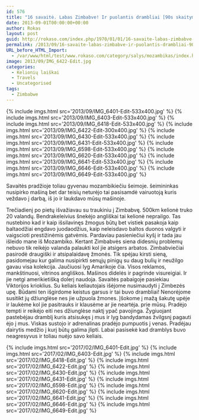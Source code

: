 ```yaml
---
id: 576
title: "16 savaitė. Labas Zimbabve! Ir puolantis drambliai [90s skaitymo]"
date: 2013-09-01T00:00:00+00:00
author: Rokas
layout: post
guid: http://rokaso.com/index.php/1970/01/01/16-savaite-labas-zimbabve-ir-puolantis-drambliai-90s-skaitymo/
permalink: /2013/09/16-savaite-labas-zimbabve-ir-puolantis-drambliai-90s-skaitymo/
URL_before_HTML_Import:
  - /var/www/html/test/www.rokaso.com/category/salys/mozambikas/index.html
image: 2013/09/IMG_6422-Edit.jpg
categories:
  - Kelionių laiškai
  - Travels
  - Uncategorised
tags:
  - Zimbabwe
---
```


{% include imgs.html src='2013/09/IMG_6401-Edit-533x400.jpg' %}
{% include imgs.html src='2013/09/IMG_6403-Edit-533x400.jpg' %}
{% include imgs.html src='2013/09/IMG_6418-Edit-533x400.jpg' %}
{% include imgs.html src='2013/09/IMG_6422-Edit-300x400.jpg' %}
{% include imgs.html src='2013/09/IMG_6430-Edit-533x400.jpg' %}
{% include imgs.html src='2013/09/IMG_6431-Edit-533x400.jpg' %}
{% include imgs.html src='2013/09/IMG_6598-Edit-533x400.jpg' %}
{% include imgs.html src='2013/09/IMG_6620-Edit-533x400.jpg' %}
{% include imgs.html src='2013/09/IMG_6641-Edit-533x400.jpg' %}
{% include imgs.html src='2013/09/IMG_6646-Edit-533x400.jpg' %}
{% include imgs.html src='2013/09/IMG_6649-Edit-533x400.jpg' %}

Savaitės pradžioje toliau gyvenau mozambikiečiu šeimoje. šeimininkas nusipirko mašiną bet dar teisių neturėjo tai pasisamdė vairuotoją kuris veždavo į darbą, iš jo ir laukdavo mūsų mašinoje.

Trečiadienį po pietų išvažiavau su traukiniu į Zimbabvę. 500km kelionė truko 20 valandų. Bendrakeleivius šnekėjo angliškai tai kelionė neprailgo. Tas nustebino kad ir kaip išsilavinęs žmogus būtų bet vistiek pasakoja kaip baltaodžiai engdavo juodaodžius, kaip neleisdavo baltos duonos valgyti ir vaigscioti prestižinėmis gatvėmis.
Pardaviau pasieniečiui kyšį ir tada jau išleido mane iš Mozambiko. Kertant Zimbabvės siena didesnių problemų nebuvo tik reikėjo valanda palaukti kol jie atsigers arbatos.
Zimbabviečiai pasirodė draugiški ir atsipalaidavę žmonės. Tik spėjau kirsti sieną, pasidomejau kur galima nusipirkti senųjų pinigų su daug bulių ir neužilgo gavau visa kolekcija.
Jaučiuosi lyg Amarikoje čia. Visos reklamos, mankštinuosi, vitrinos angliškos. Mašinos didelės ir pagrinde visureigiai. Ir jie netgi amerikietišką dolerį naudoja.
Savaitės pabaigoje pasiekiau Viktorijos krioklius. Su keliais keliautojais išėjome nusimaudyti į Zimbezės upę. Būdami ten išgirdome keistus garsus ir tai buvo drambliai! Nenorėjome susitikt jų džiunglėse nes jie užpuola žmones. Įšokome į mažą šakutę upėje ir laukėme kol jie pasitrauks ir klausėme ar jie neartėja. prie mūsų.
Pradėjo tempti ir reikėjo eiti nes džiunglėse naktį ypač pavojinga. Žygiuojant pastebėjau dramblį kuris atsisukęs į mus ir lyg bandydamas žvilgsnį pagauti ėjo į mus. Viskas sustojo ir adrenalinas pradėjo pumpuotis į venas. Pradėjau dairytis medžio į kurį būtų galima įlipti. Labai pasisekė kad dramblys buvo neagresyvus ir toliau nuėjo savo keliais.

{% include imgs.html src='2017/02/IMG_6401-Edit.jpg' %}
{% include imgs.html src='2017/02/IMG_6403-Edit.jpg' %}
{% include imgs.html src='2017/02/IMG_6418-Edit.jpg' %}
{% include imgs.html src='2017/02/IMG_6422-Edit.jpg' %}
{% include imgs.html src='2017/02/IMG_6430-Edit.jpg' %}
{% include imgs.html src='2017/02/IMG_6431-Edit.jpg' %}
{% include imgs.html src='2017/02/IMG_6598-Edit.jpg' %}
{% include imgs.html src='2017/02/IMG_6620-Edit.jpg' %}
{% include imgs.html src='2017/02/IMG_6641-Edit.jpg' %}
{% include imgs.html src='2017/02/IMG_6646-Edit.jpg' %}
{% include imgs.html src='2017/02/IMG_6649-Edit.jpg' %}
